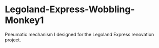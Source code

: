 # Legoland-Express-Wobbling-Monkey1
Pneumatic mechanism I designed for the Legoland Express renovation project.
